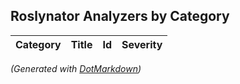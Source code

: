 ## Roslynator Analyzers by Category

| Category | Title | Id  | Severity |
| -------- | ----- | --- | -------- |


*\(Generated with [DotMarkdown](http://github.com/JosefPihrt/DotMarkdown)\)*
